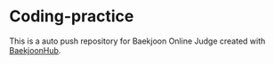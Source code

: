 # Coding-practice
This is a auto push repository for Baekjoon Online Judge created with [BaekjoonHub](https://github.com/BaekjoonHub/BaekjoonHub).

